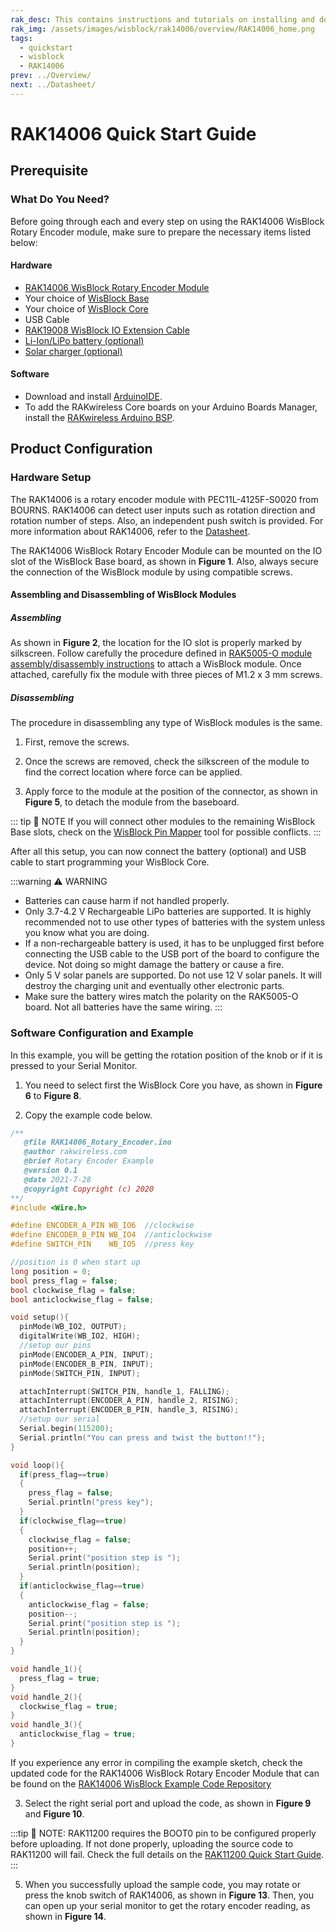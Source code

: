 ```yaml
---
rak_desc: This contains instructions and tutorials on installing and deploying your RAK14006. Instructions are written in a detailed and step-by-step manner for an easier experience in setting up your device. Aside from the hardware configuration, it also contains a software setup that includes detailed example codes that will help you get started.
rak_img: /assets/images/wisblock/rak14006/overview/RAK14006_home.png
tags:
  - quickstart
  - wisblock
  - RAK14006
prev: ../Overview/ 
next: ../Datasheet/ 
---
```


# RAK14006 Quick Start Guide

## Prerequisite

### What Do You Need?

Before going through each and every step on using the RAK14006 WisBlock Rotary Encoder module, make sure to prepare the necessary items listed below:

#### Hardware

- [RAK14006 WisBlock Rotary Encoder Module](https://store.rakwireless.com/products/wisblock-heart-rate-sensor-rak14006)
- Your choice of [WisBlock Base](https://store.rakwireless.com/collections/wisblock-base) 
- Your choice of [WisBlock Core](https://store.rakwireless.com/collections/wisblock-core)
- USB Cable
- [RAK19008 WisBlock IO Extension Cable](https://store.rakwireless.com/products/wisblock-io-extension-cable-rak19008)
- [Li-Ion/LiPo battery (optional)](/Product-Categories/WisBlock/RAK5005-O/Datasheet/#battery-connector)
- [Solar charger (optional)](/Product-Categories/WisBlock/RAK5005-O/Datasheet/#solar-panel-connector)

#### Software

- Download and install [ArduinoIDE](https://www.arduino.cc/en/Main/Software).
- To add the RAKwireless Core boards on your Arduino Boards Manager, install the [RAKwireless Arduino BSP](https://github.com/RAKWireless/RAKwireless-Arduino-BSP-Index).

## Product Configuration

### Hardware Setup

The RAK14006 is a rotary encoder module with PEC11L-4125F-S0020 from BOURNS. RAK14006 can detect user inputs such as rotation direction and rotation number of steps. Also, an independent push switch is provided. For more information about RAK14006, refer to the [Datasheet](../Datasheet/).

The RAK14006 WisBlock Rotary Encoder Module can be mounted on the IO slot of the WisBlock Base board, as shown in **Figure 1**. Also, always secure the connection of the WisBlock module by using compatible screws.

<rk-img
  src="/assets/images/wisblock/rak14006/quickstart/connection.png"
  width="60%"
  caption="RAK14006 Connection to WisBlock Base"
/>

#### Assembling and Disassembling of WisBlock Modules

##### Assembling


As shown in **Figure 2**, the location for the IO slot is properly marked by silkscreen. Follow carefully the procedure defined in [RAK5005-O module assembly/disassembly instructions](https://docs.rakwireless.com/Knowledge-Hub/Learn/RAK5005-O-Baseboard-Installation-Guide/) to attach a WisBlock module. Once attached, carefully fix the module with three pieces of M1.2 x 3&nbsp;mm screws.

<rk-img
  src="/assets/images/wisblock/rak14006/quickstart/mounting-mechanism.png"
  width="70%"
  caption="RAK14006 assembly to WisBlock Base"
/>

##### Disassembling

The procedure in disassembling any type of WisBlock modules is the same. 

1. First, remove the screws.  

<rk-img
  src="/assets/images/wisblock/rak14006/quickstart/removing_screw.png"
  width="70%"
  caption="Removing screws from the WisBlock module"
/>

2. Once the screws are removed, check the silkscreen of the module to find the correct location where force can be applied.

<rk-img
  src="/assets/images/wisblock/rak14006/quickstart/detach_silkscreen.png"
  width="70%"
  caption="Detaching silkscreen on the WisBlock module"
/>

3. Apply force to the module at the position of the connector, as shown in **Figure 5**, to detach the module from the baseboard.

<rk-img
  src="/assets/images/wisblock/rak14006/quickstart/detach_module.png"
  width="70%"
  caption="Applying even forces on the proper location of a WisBlock module"
/>

::: tip 📝 NOTE
If you will connect other modules to the remaining WisBlock Base slots, check on the [WisBlock Pin Mapper](https://docs.rakwireless.com/Knowledge-Hub/Pin-Mapper/) tool for possible conflicts. 
:::  

After all this setup, you can now connect the battery (optional) and USB cable to start programming your WisBlock Core.

:::warning ⚠️ WARNING

- Batteries can cause harm if not handled properly.
- Only 3.7-4.2&nbsp;V Rechargeable LiPo batteries are supported. It is highly recommended not to use other types of batteries with the system unless you know what you are doing.
- If a non-rechargeable battery is used, it has to be unplugged first before connecting the USB cable to the USB port of the board to configure the device. Not doing so might damage the battery or cause a fire.
- Only 5&nbsp;V solar panels are supported. Do not use 12&nbsp;V solar panels. It will destroy the charging unit and eventually other electronic parts.
- Make sure the battery wires match the polarity on the RAK5005-O board. Not all batteries have the same wiring.
:::

### Software Configuration and Example

In this example, you will be getting the rotation position of the knob or if it is pressed to your Serial Monitor.

1. You need to select first the WisBlock Core you have, as shown in **Figure 6** to **Figure 8**.

<rk-img
  src="/assets/images/wisblock/rak14006/quickstart/selectboard4631.png"
  width="100%"
  caption="Selecting RAK4631 as WisBlock Core"
/>

<rk-img
  src="/assets/images/wisblock/rak14006/quickstart/selectboard11200.png"
  width="100%"
  caption="Selecting RAK11200 as WisBlock Core"
/>

<rk-img
  src="/assets/images/wisblock/rak14006/quickstart/selectboard11300.png"
  width="100%"
  caption="Selecting RAK11300 as WisBlock Core"
/>


2. Copy the example code below.

```c
/**
   @file RAK14006_Rotary_Encoder.ino
   @author rakwireless.com
   @brief Rotary Encoder Example
   @version 0.1
   @date 2021-7-28
   @copyright Copyright (c) 2020
**/
#include <Wire.h>

#define ENCODER_A_PIN WB_IO6  //clockwise
#define ENCODER_B_PIN WB_IO4  //anticlockwise
#define SWITCH_PIN    WB_IO5  //press key

//position is 0 when start up
long position = 0;
bool press_flag = false;
bool clockwise_flag = false;
bool anticlockwise_flag = false;

void setup(){
  pinMode(WB_IO2, OUTPUT);
  digitalWrite(WB_IO2, HIGH);
  //setup our pins 
  pinMode(ENCODER_A_PIN, INPUT);
  pinMode(ENCODER_B_PIN, INPUT);
  pinMode(SWITCH_PIN, INPUT);

  attachInterrupt(SWITCH_PIN, handle_1, FALLING);
  attachInterrupt(ENCODER_A_PIN, handle_2, RISING);
  attachInterrupt(ENCODER_B_PIN, handle_3, RISING);
  //setup our serial 
  Serial.begin(115200);
  Serial.println("You can press and twist the button!!"); 
}

void loop(){
  if(press_flag==true)
  {
    press_flag = false;
    Serial.println("press key");
  }
  if(clockwise_flag==true)
  {
    clockwise_flag = false;
    position++;
    Serial.print("position step is ");
    Serial.println(position);
  }
  if(anticlockwise_flag==true)
  {
    anticlockwise_flag = false;
    position--;
    Serial.print("position step is ");
    Serial.println(position);
  }  
}

void handle_1(){  
  press_flag = true;
}
void handle_2(){  
  clockwise_flag = true;
}
void handle_3(){  
  anticlockwise_flag = true;
}
```

If you experience any error in compiling the example sketch, check the updated code for the RAK14006 WisBlock Rotary Encoder Module that can be found on the [RAK14006 WisBlock Example Code Repository](https://github.com/RAKWireless/WisBlock/blob/master/examples/common/IO/RAK14006_Rotary_Encoder/RAK14006_Rotary_Encoder.ino)


3. Select the right serial port and upload the code, as shown in **Figure 9** and **Figure 10**.

<rk-img
  src="/assets/images/wisblock/rak14006/quickstart/port_select.png"
  width="100%"
  caption="Selecting the correct Serial Port"
/>

<rk-img
  src="/assets/images/wisblock/rak14006/quickstart/upload.png"
  width="100%"
  caption="Uploading the sample code"
/>

:::tip 📝 NOTE:
RAK11200 requires the BOOT0 pin to be configured properly before uploading. If not done properly, uploading the source code to RAK11200 will fail. Check the full details on the [RAK11200 Quick Start Guide](/Product-Categories/WisBlock/RAK11200/Quickstart/#uploading-to-wisblock).
:::

5. When you successfully upload the sample code, you may rotate or press the knob switch of RAK14006, as shown in **Figure 13**. Then, you can open up your serial monitor to get the rotary encoder reading, as shown in **Figure 14**.

<rk-img
  src="/assets/images/wisblock/rak14006/quickstart/hand-rotate.png"
  width="60%"
  caption="Rotating the knob switch of RAK14006"
/>

<rk-img
  src="/assets/images/wisblock/rak14006/quickstart/serial_monitor.png"
  width="60%"
  caption="Position step reading in Serial Monitor"
/>
